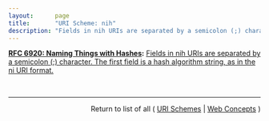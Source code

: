 ```yaml
---
layout:      page
title:       "URI Scheme: nih"
description: "Fields in nih URIs are separated by a semicolon (;) character. The first field is a hash algorithm string, as in the ni URI format."
---
```


**[RFC 6920: Naming Things with Hashes](/specs/IETF/RFC/6920 "This document defines a set of ways to identify a thing (a digital object in this case) using the output from a hash function. It specifies a new URI scheme for this purpose, a way to map these to HTTP URLs, and binary and human-speakable formats for these names. The various formats are designed to support, but not require, a strong link to the referenced object, such that the referenced object may be authenticated to the same degree as the reference to it. The reason for this work is to standardise current uses of hash outputs in URLs and to support new information-centric applications and other uses of hash outputs in protocols."):** [Fields in nih URIs are separated by a semicolon (;) character. The first field is a hash algorithm string, as in the ni URI format.](http://tools.ietf.org/html/rfc6920#section-7 "Read documentation for URI Scheme &#34;nih&#34;")

<br/>
<hr/>

<p style="text-align: right">Return to list of all ( <a href="../uri-schemes">URI Schemes</a> | <a href="../">Web Concepts</a> )</p>